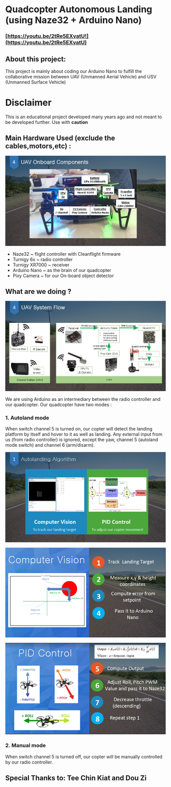 # Quadcopter Autonomous Landing (using Naze32 + Arduino Nano)
### [https://youtu.be/2tRe5EXvatU!](https://youtu.be/2tRe5EXvatU)

## About this project:
This project is mainly about coding our Arduino Nano to fulfill the collaborative mission between UAV (Unmanned Aerial Vehicle) and USV (Unmanned Surface Vehicle)

# Disclaimer
This is an educational project developed many years ago and not meant to be developed further. Use with **caution**

## Main Hardware Used (exclude the cables,motors,etc) :

![Hardware](./img/uav-info.png)

- Naze32 ~ flight controller with Cleanflight firmware
- Turnigy 6x ~ radio controller
- Turnigy XR7000 ~ receiver
- Arduino Nano ~ as the brain of our quadcopter
- Pixy Camera ~ for our On-board object detector

## What are we doing ? 
![Image of Control Flow](./img/uav-flow.png)

We are using Arduino as an intermediary between the radio controller and our quadcopter. 
Our quadcopter have two modes :
### 1. Autoland mode
When switch channel 5 is turned on, our copter will detect the landing platform by itself and hover to it as well as landing. Any external input from us (from radio controller) is ignored, except the yaw, channel 5 (autoland mode switch) and channel 6 (arm/disarm).


![1](./img/autoland-1.png)

![2](./img/autoland-2.png)

![3](./img/autoland-3.png)


### 2. Manual mode
When switch channel 5 is turned off, our copter will be manually controlled by our radio controller.

## Special Thanks to: Tee Chin Kiat and Dou Zi
